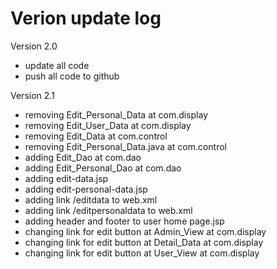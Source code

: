 # Verion update log

Version 2.0
- update all code
- push all code to github

Version 2.1
- removing Edit_Personal_Data at com.display
- removing Edit_User_Data at com.display
- removing Edit_Data at com.control
- removing Edit_Personal_Data.java at com.control
- adding Edit_Dao at com.dao
- adding Edit_Personal_Dao at com.dao
- adding edit-data.jsp
- adding edit-personal-data.jsp
- adding link /editdata to web.xml
- adding link /editpersonaldata to web.xml
- adding header and footer to user home page.jsp
- changing link for edit button at Admin_View at com.display
- changing link for edit button at Detail_Data at com.display
- changing link for edit button at User_View at com.display
